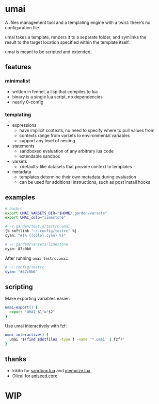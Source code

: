 # umai
A .files management tool and a templating engine with a twist: there's no configuration file.

umai takes a template, renders it to a separate folder, and symlinks the result to the target location specified within the template itself.

umai is meant to be scripted and extended.

## features

### minimalist
- written in fennel, a lisp that compiles to lua
- binary is a single lua script, no dependencies
- nearly 0-config

### templating
- expressions
  - have implicit contexts, no need to specify where to pull values from
  - contexts range from varsets to environmental variables
  - support any level of nesting
- statements
  - sandboxed evaluation of any arbitrary lua code
  - extendable sandbox
- varsets
  - xdefaults-like datasets that provide context to templates
- metadata
  - templates determine their own metadata during evaluation
  - can be used for additional instructions, such as post install hooks

## examples
```bash
# bashrc
export UMAI_VARSETS_DIR="$HOME/.garden/varsets"
export UMAI_colo="limestone"
```
```bash
# ~/.garden/test.d/testrc.umai
{% softlink "~/.config/testrc" %}
cyan: "#{% {{colo}.cyan} %}"
```
```bash
# ~/.garden/varsets/limestone
cyan: 87c0b0
```
After running `umai testrc.umai`:
```yaml
# ~/.config/testrc
cyan: "#87c0b0"
```

## scripting
Make exporting variables easier:
```bash
umai-export() {
  export "UMAI_$1"="$2"
}
```

Use umai interactively with fzf:
```bash
umai-interactive() { 
  umai "$(find $dotfiles -type f -name '*.umai' | fzf)"
}
```

## thanks
- kikito for [sandbox.lua](https://github.com/kikito/sandbox.lua) and [memoize.lua](https://github.com/kikito/memoize.lua)
- Olical for [aniseed.core](https://github.com/Olical/aniseed)

# WIP
